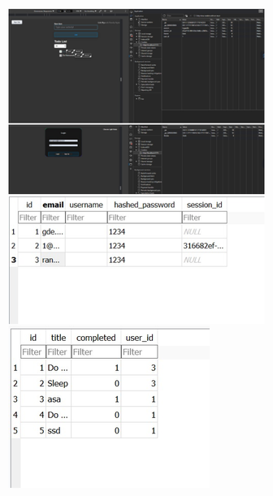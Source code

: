 ![First Image](first.jpg)
![Second Image](second.jpg)
![Third Image](3rd.jpg)
![Fourth Image](4th.jpg)
